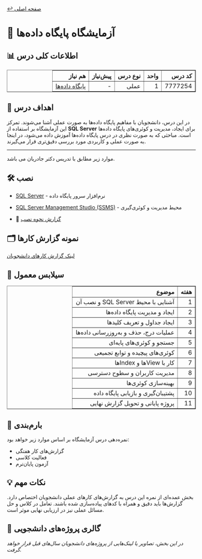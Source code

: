[↩️ صفحه اصلی](/README.md)  
# 🧪 آزمایشگاه پایگاه داده‌ها

## 📊 اطلاعات کلی درس
<div align="center" style="direction: rtl">
    <table border="1" style="text-align: right;">
    <tr>
        <th>کد درس</th>
        <th>واحد</th>
        <th>نوع درس</th>
        <th>پیش‌نیاز</th>
        <th>هم نیاز</th>
    </tr>
    <tr>
        <td>7777254</td>
        <td>1</td>
        <td>عملی</td>
        <td>-</td>
        <td><a href="/نیمسال 5/پایگاه داده ها/README.md">پایگاه داده‌ها</a></td>
    </tr>
  </table>
</div>

## 🎯 اهداف درس
در این درس، دانشجویان با مفاهیم پایگاه داده‌ها به صورت عملی آشنا می‌شوند. تمرکز این آزمایشگاه بر استفاده از **SQL Server** برای ایجاد، مدیریت و کوئری‌های پایگاه داده‌ها است. مباحثی که به صورت نظری در درس پایگاه داده‌ها آموزش داده می‌شود، در اینجا به صورت عملی و کاربردی مورد بررسی دقیق‌تری قرار می‌گیرند.

---
موارد زیر مطابق با تدریس دکتر جادریان می باشد.

## 🛠️ نصب
- [SQL Server](https://www.microsoft.com/en-us/sql-server/sql-server-downloads) - نرم‌افزار سرور پایگاه داده
- [SQL Server Management Studio (SSMS)](https://learn.microsoft.com/en-us/sql/ssms/download-sql-server-management-studio-ssms?view=sql-server-ver16#download-ssms) - محیط مدیریت و کوئری‌گیری

- 📄 [گزارش نحوه نصب](./%D9%86%DB%8C%D9%85%D8%B3%D8%A7%D9%84%205/%D9%BE%D8%A7%DB%8C%DA%AF%D8%A7%D9%87%20%D8%AF%D8%A7%D8%AF%D9%87%20%D9%87%D8%A7/%D8%AF%D8%A7%DA%A9%DB%8C%D9%88%D9%85%D9%86%D8%AA%20%D9%87%D8%A7/%D9%86%D8%B5%D8%A8.pdf)

## 🗂️ نمونه گزارش کارها
[لینک گزارش کارهای دانشجویان](./%D9%86%DB%8C%D9%85%D8%B3%D8%A7%D9%84%205/%D9%BE%D8%A7%DB%8C%DA%AF%D8%A7%D9%87%20%D8%AF%D8%A7%D8%AF%D9%87%20%D9%87%D8%A7/%D8%AF%D8%A7%DA%A9%DB%8C%D9%88%D9%85%D9%86%D8%AA%20%D9%87%D8%A7)

## 📅 سیلابس معمول

<div align="center" style="direction: rtl">
    <table border="1" style="text-align: right;">
    <tr>
        <th>هفته</th>
        <th>موضوع</th>
    </tr>
    <tr>
        <td>1</td>
        <td>آشنایی با محیط SQL Server و نصب آن</td>
    </tr>
    <tr>
        <td>2</td>
        <td>ایجاد و مدیریت پایگاه داده‌ها</td>
    </tr>
    <tr>
        <td>3</td>
        <td>ایجاد جداول و تعریف کلیدها</td>
    </tr>
    <tr>
        <td>4</td>
        <td>عملیات درج، حذف و به‌روزرسانی داده‌ها</td>
    </tr>
    <tr>
        <td>5</td>
        <td>جستجو و کوئری‌های پایه‌ای</td>
    </tr>
    <tr>
        <td>6</td>
        <td>کوئری‌های پیچیده و توابع تجمیعی</td>
    </tr>
    <tr>
        <td>7</td>
        <td>کار با Viewها و Indexها</td>
    </tr>
    <tr>
        <td>8</td>
        <td>مدیریت کاربران و سطوح دسترسی</td>
    </tr>
    <tr>
        <td>9</td>
        <td>بهینه‌سازی کوئری‌ها</td>
    </tr>
    <tr>
        <td>10</td>
        <td>پشتیبان‌گیری و بازیابی پایگاه داده</td>
    </tr>
    <tr>
        <td>11</td>
        <td>پروژه پایانی و تحویل گزارش نهایی</td>
    </tr>
  </table>
</div>


## 📝 بارم‌بندی
 <p>نمره‌دهی درس آزمایشگاه بر اساس موارد زیر خواهد بود:</p>
    <ul>
        <li>گزارش‌های کار هفتگی</li>
        <li>فعالیت کلاسی</li>
        <li>آزمون پایان‌ترم</li>
    </ul>

## 💡 نکات مهم
بخش عمده‌ای از نمره این درس به گزارش‌های کارهای عملی دانشجویان اختصاص دارد. گزارش‌ها باید دقیق و همراه با کدهای پیاده‌سازی شده باشند.
تعامل در کلاس و حل مسائل عملی نیز در ارزیابی نهایی موثر است.
  
## 🎨 گالری پروژه‌های دانشجویی
*در این بخش، تصاویر یا لینک‌هایی از پروژه‌های دانشجویان سال‌های قبل قرار خواهد گرفت.*